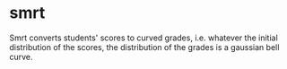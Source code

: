 # smrt

Smrt converts students' scores to curved grades, 
i.e. whatever the initial distribution of the scores,
the distribution of the grades is a gaussian bell 
curve.
